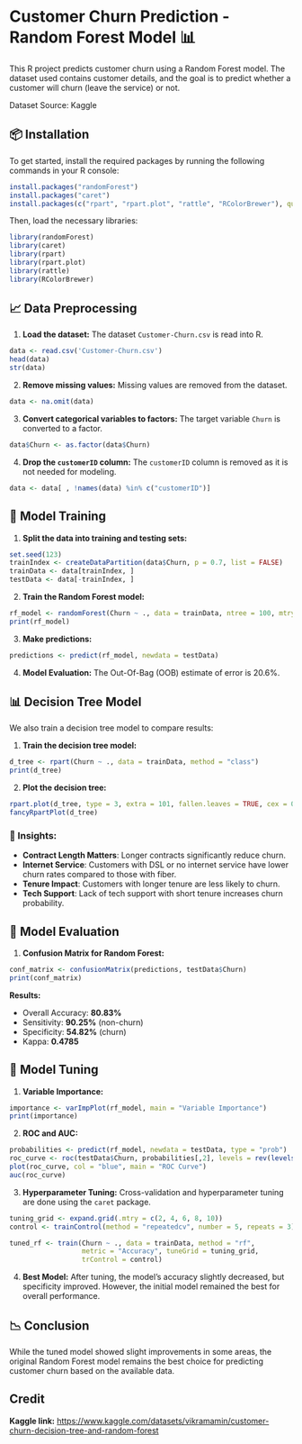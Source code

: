 # Customer Churn Prediction - Random Forest Model 📊

This R project predicts customer churn using a Random Forest model. The dataset used contains customer details, and the goal is to predict whether a customer will churn (leave the service) or not.

Dataset Source: Kaggle

## 📦 Installation

To get started, install the required packages by running the following commands in your R console:

```R
install.packages("randomForest")
install.packages("caret")
install.packages(c("rpart", "rpart.plot", "rattle", "RColorBrewer"), quiet = TRUE)
```

Then, load the necessary libraries:

```R
library(randomForest)
library(caret)
library(rpart)
library(rpart.plot)
library(rattle)
library(RColorBrewer)
```

## 📈 Data Preprocessing

1. **Load the dataset:**
   The dataset `Customer-Churn.csv` is read into R.

```R
data <- read.csv('Customer-Churn.csv')
head(data)
str(data)
```

2. **Remove missing values:**
   Missing values are removed from the dataset.

```R
data <- na.omit(data)
```

3. **Convert categorical variables to factors:**
   The target variable `Churn` is converted to a factor.

```R
data$Churn <- as.factor(data$Churn)
```

4. **Drop the `customerID` column:**
   The `customerID` column is removed as it is not needed for modeling.

```R
data <- data[ , !names(data) %in% c("customerID")]
```

## 🔧 Model Training

1. **Split the data into training and testing sets:**

```R
set.seed(123)
trainIndex <- createDataPartition(data$Churn, p = 0.7, list = FALSE)
trainData <- data[trainIndex, ]
testData <- data[-trainIndex, ]
```

2. **Train the Random Forest model:**

```R
rf_model <- randomForest(Churn ~ ., data = trainData, ntree = 100, mtry = 3)
print(rf_model)
```

3. **Make predictions:**

```R
predictions <- predict(rf_model, newdata = testData)
```

4. **Model Evaluation:**
   The Out-Of-Bag (OOB) estimate of error is 20.6%.

## 📊 Decision Tree Model

We also train a decision tree model to compare results:

1. **Train the decision tree model:**

```R
d_tree <- rpart(Churn ~ ., data = trainData, method = "class")
print(d_tree)
```

2. **Plot the decision tree:**

```R
rpart.plot(d_tree, type = 3, extra = 101, fallen.leaves = TRUE, cex = 0.6)
fancyRpartPlot(d_tree)
```

### 🧐 Insights:
- **Contract Length Matters**: Longer contracts significantly reduce churn.
- **Internet Service**: Customers with DSL or no internet service have lower churn rates compared to those with fiber.
- **Tenure Impact**: Customers with longer tenure are less likely to churn.
- **Tech Support**: Lack of tech support with short tenure increases churn probability.

## 🏅 Model Evaluation

1. **Confusion Matrix for Random Forest:**

```R
conf_matrix <- confusionMatrix(predictions, testData$Churn)
print(conf_matrix)
```

**Results:**
- Overall Accuracy: **80.83%**
- Sensitivity: **90.25%** (non-churn)
- Specificity: **54.82%** (churn)
- Kappa: **0.4785**

## 🔧 Model Tuning

1. **Variable Importance:**

```R
importance <- varImpPlot(rf_model, main = "Variable Importance")
print(importance)
```

2. **ROC and AUC:**

```R
probabilities <- predict(rf_model, newdata = testData, type = "prob")
roc_curve <- roc(testData$Churn, probabilities[,2], levels = rev(levels(testData$Churn)))
plot(roc_curve, col = "blue", main = "ROC Curve")
auc(roc_curve)
```

3. **Hyperparameter Tuning:**
   Cross-validation and hyperparameter tuning are done using the `caret` package.

```R
tuning_grid <- expand.grid(.mtry = c(2, 4, 6, 8, 10))
control <- trainControl(method = "repeatedcv", number = 5, repeats = 3)

tuned_rf <- train(Churn ~ ., data = trainData, method = "rf", 
                  metric = "Accuracy", tuneGrid = tuning_grid, 
                  trControl = control)
```

4. **Best Model:**
   After tuning, the model’s accuracy slightly decreased, but specificity improved. However, the initial model remained the best for overall performance.

## 📉 Conclusion

While the tuned model showed slight improvements in some areas, the original Random Forest model remains the best choice for predicting customer churn based on the available data.

## Credit
**Kaggle link:** https://www.kaggle.com/datasets/vikramamin/customer-churn-decision-tree-and-random-forest
